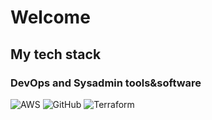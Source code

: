 # Welcome

## My tech stack

### DevOps and Sysadmin tools&software
![AWS](https://img.shields.io/badge/aws-FF9900?logo=amazonaws&logocolor=white&style=for-the-badge) ![GitHub](https://img.shields.io/badge/github-181717?logo=github&logocolor=white&style=for-the-badge) ![Terraform](https://img.shields.io/badge/terraform-7B42BC?logo=terraform&logocolor=white&style=for-the-badge) 
